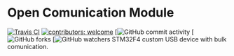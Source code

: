 # Open Comunication Module
[![Travis CI](https://img.shields.io/travis/com/M0nteCarl0/AlitaElectricSkates.svg?style=social)](https://travis-ci.com/M0nteCarl0/OpenComunicationModule)
[![contributors: welcome](https://img.shields.io/badge/contributors-welcome-brightgreen.svg?style=social)](https://github.com/M0nteCarl0/OpenComunicationModule)
[![GitHub commit activity](https://img.shields.io/github/commit-activity/m/M0nteCarl0/OpenComunicationModule.svg)
[![GitHub forks](https://img.shields.io/github/forks/M0nteCarl0/OpenComunicationModule.svg?label=Fork&style=social)
[![GitHub watchers](https://img.shields.io/github/watchers/M0nteCarl0/OpenComunicationModule.svg?label=watch&style=social)
STM32F4 custom USB device with bulk comunication.

